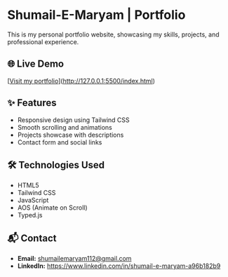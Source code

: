# Shumail-E-Maryam | Portfolio

This is my personal portfolio website, showcasing my skills, projects, and professional experience.

## 🌐 Live Demo
[[Visit my portfolio](https://yourusername.github.io)](http://127.0.0.1:5500/index.html)

## ✨ Features
- Responsive design using Tailwind CSS
- Smooth scrolling and animations
- Projects showcase with descriptions
- Contact form and social links

## 🛠 Technologies Used
- HTML5
- Tailwind CSS
- JavaScript
- AOS (Animate on Scroll)
- Typed.js


## 📬 Contact
- **Email:** shumailemaryam112@gmail.com 
- **LinkedIn:** https://www.linkedin.com/in/shumail-e-maryam-a96b182b9
